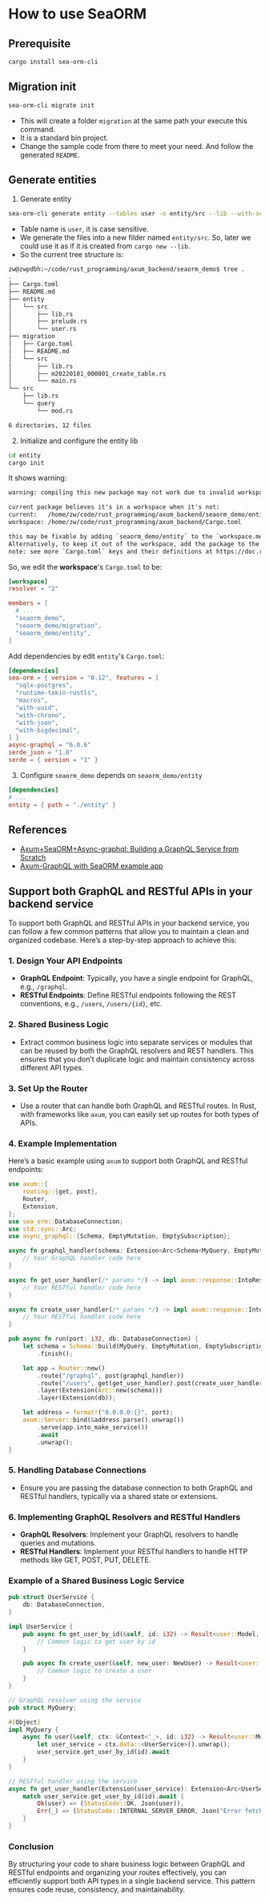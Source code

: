 # How to use SeaORM 

## Prerequisite 

```sh 
cargo install sea-orm-cli
```

## Migration init

```sh 
sea-orm-cli migrate init
```

- This will create a folder `migration` at the same path your execute this command. 
- It is a standard bin project.
- Change the sample code from there to meet your need. And follow the generated `README`.

## Generate entities 

1. Generate entity

```sh 
sea-orm-cli generate entity --tables user -o entity/src --lib --with-serde both --model-extra-derives async_graphql::SimpleObject
```

- Table name is `user`, it is case sensitive.
- We generate the files into a new filder named `entity/src`. So, later we could use it as if it is created from `cargo new --lib`.
- So the current tree structure is: 

```sh
zw@zwpdbh:~/code/rust_programming/axum_backend/seaorm_demo$ tree .
.
├── Cargo.toml
├── README.md
├── entity
│   └── src
│       ├── lib.rs
│       ├── prelude.rs
│       └── user.rs
├── migration
│   ├── Cargo.toml
│   ├── README.md
│   └── src
│       ├── lib.rs
│       ├── m20220101_000001_create_table.rs
│       └── main.rs
└── src
    ├── lib.rs
    └── query
        └── mod.rs

6 directories, 12 files
```

2. Initialize and configure the entity lib 

```sh 
cd entity
cargo init 
```

It shows warning:
```txt
warning: compiling this new package may not work due to invalid workspace configuration

current package believes it's in a workspace when it's not:
current:   /home/zw/code/rust_programming/axum_backend/seaorm_demo/entity/./Cargo.toml
workspace: /home/zw/code/rust_programming/axum_backend/Cargo.toml

this may be fixable by adding `seaorm_demo/entity` to the `workspace.members` array of the manifest located at: /home/zw/code/rust_programming/axum_backend/Cargo.toml
Alternatively, to keep it out of the workspace, add the package to the `workspace.exclude` array, or add an empty `[workspace]` table to the package's manifest.
note: see more `Cargo.toml` keys and their definitions at https://doc.rust-lang.org/cargo/reference/manifest.html
```

So, we edit the **workspace**'s `Cargo.toml` to be:
```toml
[workspace]
resolver = "2"

members = [
  # ...
  "seaorm_demo",
  "seaorm_demo/migration",
  "seaorm_demo/entity",
]
```

Add dependencies by edit `entity`'s `Cargo.toml`:

```toml
[dependencies]
sea-orm = { version = "0.12", features = [
  "sqlx-postgres",
  "runtime-tokio-rustls",
  "macros",
  "with-uuid",
  "with-chrono",
  "with-json",
  "with-bigdecimal",
] }
async-graphql = "6.0.6"
serde_json = "1.0"
serde = { version = "1" }
```

3. Configure `seaorm_demo` depends on `seaorm_demo/entity`

```toml
[dependencies]
# ...
entity = { path = "./entity" }
```

## References

- [Axum+SeaORM+Async-graphql: Building a GraphQL Service from Scratch](https://dev.to/yexiyue/axumseaormasync-graphql-building-a-graphql-service-from-scratch-52kk)
- [Axum-GraphQL with SeaORM example app](https://github.com/SeaQL/sea-orm/blob/master/examples/graphql_example/README.md)

## Support both GraphQL and RESTful APIs in your backend service

To support both GraphQL and RESTful APIs in your backend service, you can follow a few common patterns that allow you to maintain a clean and organized codebase. Here’s a step-by-step approach to achieve this:

### 1. Design Your API Endpoints
- **GraphQL Endpoint**: Typically, you have a single endpoint for GraphQL, e.g., `/graphql`.
- **RESTful Endpoints**: Define RESTful endpoints following the REST conventions, e.g., `/users`, `/users/{id}`, etc.

### 2. Shared Business Logic
- Extract common business logic into separate services or modules that can be reused by both the GraphQL resolvers and REST handlers. This ensures that you don’t duplicate logic and maintain consistency across different API types.

### 3. Set Up the Router
- Use a router that can handle both GraphQL and RESTful routes. In Rust, with frameworks like `axum`, you can easily set up routes for both types of APIs.

### 4. Example Implementation

Here’s a basic example using `axum` to support both GraphQL and RESTful endpoints:

```rust
use axum::{
    routing::{get, post},
    Router,
    Extension,
};
use sea_orm::DatabaseConnection;
use std::sync::Arc;
use async_graphql::{Schema, EmptyMutation, EmptySubscription};

async fn graphql_handler(schema: Extension<Arc<Schema<MyQuery, EmptyMutation, EmptySubscription>>>) -> impl axum::response::IntoResponse {
    // Your GraphQL handler code here
}

async fn get_user_handler(/* params */) -> impl axum::response::IntoResponse {
    // Your RESTful handler code here
}

async fn create_user_handler(/* params */) -> impl axum::response::IntoResponse {
    // Your RESTful handler code here
}

pub async fn run(port: i32, db: DatabaseConnection) {
    let schema = Schema::build(MyQuery, EmptyMutation, EmptySubscription)
        .finish();

    let app = Router::new()
        .route("/graphql", post(graphql_handler))
        .route("/users", get(get_user_handler).post(create_user_handler))
        .layer(Extension(Arc::new(schema)))
        .layer(Extension(db));

    let address = format!("0.0.0.0:{}", port);
    axum::Server::bind(&address.parse().unwrap())
        .serve(app.into_make_service())
        .await
        .unwrap();
}
```

### 5. Handling Database Connections
- Ensure you are passing the database connection to both GraphQL and RESTful handlers, typically via a shared state or extensions.

### 6. Implementing GraphQL Resolvers and RESTful Handlers
- **GraphQL Resolvers**: Implement your GraphQL resolvers to handle queries and mutations.
- **RESTful Handlers**: Implement your RESTful handlers to handle HTTP methods like GET, POST, PUT, DELETE.

### Example of a Shared Business Logic Service

```rust
pub struct UserService {
    db: DatabaseConnection,
}

impl UserService {
    pub async fn get_user_by_id(&self, id: i32) -> Result<user::Model, DbErr> {
        // Common logic to get user by id
    }

    pub async fn create_user(&self, new_user: NewUser) -> Result<user::Model, DbErr> {
        // Common logic to create a user
    }
}

// GraphQL resolver using the service
pub struct MyQuery;

#[Object]
impl MyQuery {
    async fn user(&self, ctx: &Context<'_>, id: i32) -> Result<user::Model, DbErr> {
        let user_service = ctx.data::<UserService>().unwrap();
        user_service.get_user_by_id(id).await
    }
}

// RESTful handler using the service
async fn get_user_handler(Extension(user_service): Extension<Arc<UserService>>, id: i32) -> impl IntoResponse {
    match user_service.get_user_by_id(id).await {
        Ok(user) => (StatusCode::OK, Json(user)),
        Err(_) => (StatusCode::INTERNAL_SERVER_ERROR, Json("Error fetching user")),
    }
}
```

### Conclusion
By structuring your code to share business logic between GraphQL and RESTful endpoints and organizing your routes effectively, you can efficiently support both API types in a single backend service. This pattern ensures code reuse, consistency, and maintainability.